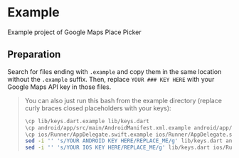 # Example

Example project of Google Maps Place Picker

## Preparation

Search for files ending with `.example` and copy them in the same location without the `.example` suffix. Then, replace `YOUR ### KEY HERE` with your Google Maps API key in those files.

> You can also just run this bash from the example directory (replace curly braces closed placeholders with your keys):
> 
> ```bash
> \cp lib/keys.dart.example lib/keys.dart
> \cp android/app/src/main/AndroidManifest.xml.example android/app/src/main/AndroidManifest.xml
> \cp ios/Runner/AppDelegate.swift.example ios/Runner/AppDelegate.swift
> sed -i '' 's/YOUR ANDROID KEY HERE/REPLACE_ME/g' lib/keys.dart android/app/src/main/AndroidManifest.xml
> sed -i '' 's/YOUR IOS KEY HERE/REPLACE_ME/g' lib/keys.dart ios/Runner/AppDelegate.swift
> ```
